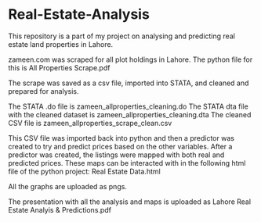 # Real-Estate-Analysis

This repository is a part of my project on analysing and predicting real estate land properties in Lahore. 

zameen.com was scraped for all plot holdings in Lahore. The python file for this is All Properties Scrape.pdf

The scrape was saved as a csv file, imported into STATA, and cleaned and prepared for analysis. 

The STATA .do file is zameen_allproperties_cleaning.do
The STATA dta file with the cleaned dataset is zameen_allproperties_cleaning.dta
The cleaned CSV file is zameen_allproperties_scrape_clean.csv 

This CSV file was imported back into python and then a predictor was created to try and predict prices based on the other variables. 
After a predictor was created, the listings were mapped with both real and predicted prices. 
These maps can be interacted with in the following html file of the python project: Real Estate Data.html

All the graphs are uploaded as pngs. 

The presentation with all the analysis and maps is uploaded as Lahore Real Estate Analyis & Predictions.pdf
